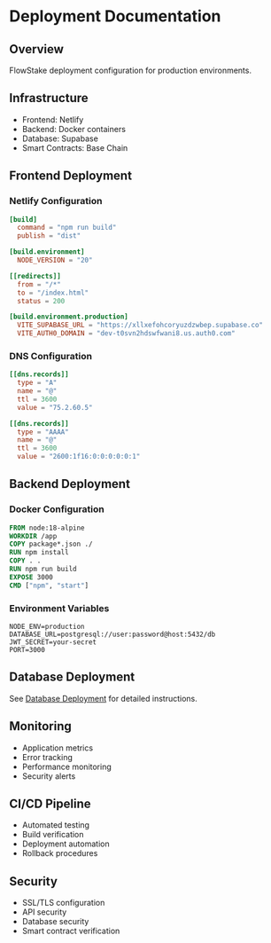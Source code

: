 # Deployment Documentation

## Overview

FlowStake deployment configuration for production environments.

## Infrastructure

- Frontend: Netlify
- Backend: Docker containers
- Database: Supabase
- Smart Contracts: Base Chain

## Frontend Deployment

### Netlify Configuration

```toml
[build]
  command = "npm run build"
  publish = "dist"

[build.environment]
  NODE_VERSION = "20"

[[redirects]]
  from = "/*"
  to = "/index.html"
  status = 200

[build.environment.production]
  VITE_SUPABASE_URL = "https://xllxefohcoryuzdzwbep.supabase.co"
  VITE_AUTH0_DOMAIN = "dev-t0svn2hdswfwani8.us.auth0.com"
```

### DNS Configuration

```toml
[[dns.records]]
  type = "A"
  name = "@"
  ttl = 3600
  value = "75.2.60.5"

[[dns.records]]
  type = "AAAA"
  name = "@"
  ttl = 3600
  value = "2600:1f16:0:0:0:0:0:1"
```

## Backend Deployment

### Docker Configuration

```dockerfile
FROM node:18-alpine
WORKDIR /app
COPY package*.json ./
RUN npm install
COPY . .
RUN npm run build
EXPOSE 3000
CMD ["npm", "start"]
```

### Environment Variables

```env
NODE_ENV=production
DATABASE_URL=postgresql://user:password@host:5432/db
JWT_SECRET=your-secret
PORT=3000
```

## Database Deployment

See [Database Deployment](../database/deployment.md) for detailed instructions.

## Monitoring

- Application metrics
- Error tracking
- Performance monitoring
- Security alerts

## CI/CD Pipeline

- Automated testing
- Build verification
- Deployment automation
- Rollback procedures

## Security

- SSL/TLS configuration
- API security
- Database security
- Smart contract verification